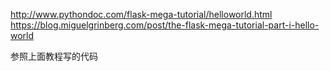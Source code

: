 http://www.pythondoc.com/flask-mega-tutorial/helloworld.html
https://blog.miguelgrinberg.com/post/the-flask-mega-tutorial-part-i-hello-world

参照上面教程写的代码